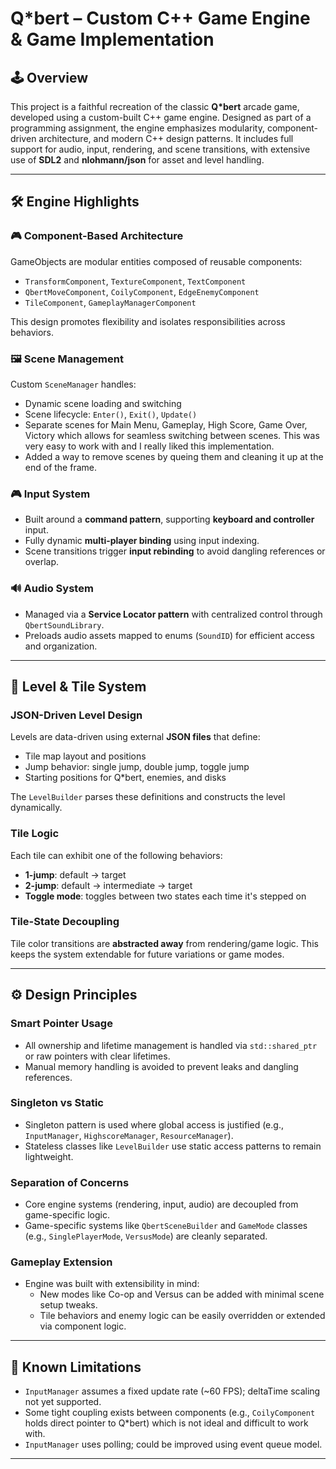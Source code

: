 # Q*bert – Custom C++ Game Engine & Game Implementation

## 🕹️ Overview

This project is a faithful recreation of the classic **Q*bert** arcade game, developed using a custom-built C++ game engine. Designed as part of a programming assignment, the engine emphasizes modularity, component-driven architecture, and modern C++ design patterns. It includes full support for audio, input, rendering, and scene transitions, with extensive use of **SDL2** and **nlohmann/json** for asset and level handling.

---

## 🛠️ Engine Highlights

### 🎮 Component-Based Architecture

GameObjects are modular entities composed of reusable components:
- `TransformComponent`, `TextureComponent`, `TextComponent`
- `QbertMoveComponent`, `CoilyComponent`, `EdgeEnemyComponent`
- `TileComponent`, `GameplayManagerComponent`

This design promotes flexibility and isolates responsibilities across behaviors.

### 🖼️ Scene Management

Custom `SceneManager` handles:
- Dynamic scene loading and switching
- Scene lifecycle: `Enter()`, `Exit()`, `Update()`
- Separate scenes for Main Menu, Gameplay, High Score, Game Over, Victory which allows for seamless switching between scenes. This was very easy to work with and I really liked this implementation.
- Added a way to remove scenes by queing them and cleaning it up at the end of the frame. 

### 🎮 Input System

- Built around a **command pattern**, supporting **keyboard and controller** input.
- Fully dynamic **multi-player binding** using input indexing.
- Scene transitions trigger **input rebinding** to avoid dangling references or overlap.

### 🔊 Audio System

- Managed via a **Service Locator pattern** with centralized control through `QbertSoundLibrary`.
- Preloads audio assets mapped to enums (`SoundID`) for efficient access and organization.

---

## 📄 Level & Tile System

### JSON-Driven Level Design

Levels are data-driven using external **JSON files** that define:
- Tile map layout and positions
- Jump behavior: single jump, double jump, toggle jump
- Starting positions for Q*bert, enemies, and disks

The `LevelBuilder` parses these definitions and constructs the level dynamically.

### Tile Logic

Each tile can exhibit one of the following behaviors:
- **1-jump**: default → target
- **2-jump**: default → intermediate → target
- **Toggle mode**: toggles between two states each time it's stepped on

### Tile-State Decoupling

Tile color transitions are **abstracted away** from rendering/game logic. This keeps the system extendable for future variations or game modes.

---

## ⚙️ Design Principles

### Smart Pointer Usage

- All ownership and lifetime management is handled via `std::shared_ptr` or raw pointers with clear lifetimes.
- Manual memory handling is avoided to prevent leaks and dangling references.

### Singleton vs Static

- Singleton pattern is used where global access is justified (e.g., `InputManager`, `HighscoreManager`, `ResourceManager`).
- Stateless classes like `LevelBuilder` use static access patterns to remain lightweight.

### Separation of Concerns

- Core engine systems (rendering, input, audio) are decoupled from game-specific logic.
- Game-specific systems like `QbertSceneBuilder` and `GameMode` classes (e.g., `SinglePlayerMode`, `VersusMode`) are cleanly separated.

### Gameplay Extension

- Engine was built with extensibility in mind:
  - New modes like Co-op and Versus can be added with minimal scene setup tweaks.
  - Tile behaviors and enemy logic can be easily overridden or extended via component logic.
---

## 🚧 Known Limitations

- `InputManager` assumes a fixed update rate (~60 FPS); deltaTime scaling not yet supported.
- Some tight coupling exists between components (e.g., `CoilyComponent` holds direct pointer to Q*bert) which is not ideal and difficult to work with.
- `InputManager` uses polling; could be improved using event queue model.

---


